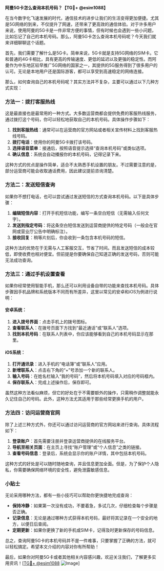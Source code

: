 **阿曼5G卡怎么查询本机号码？【TG💪+ @esim1088】**

在当今数字化飞速发展的时代，通信技术的进步让我们的生活变得更加便捷。尤其是5G网络的到来，不仅提升了网速，还带来了更高效的通信体验。对于许多用户来说，使用阿曼的5G卡是一件非常方便的事情，但有时候也会遇到一些小问题，比如忘记了自己的本机号码。那么，阿曼5G卡怎么查询本机号码呢？今天我们就来详细聊聊这个话题。

首先，我们需要了解什么是5G卡。简单来说，5G卡就是支持5G网络的SIM卡。它和普通的4G卡相比，具有更高的传输速度、更低的延迟以及更强的稳定性。而阿曼作为中东地区较早推广5G网络的国家之一，其提供的5G服务得到了很多用户的认可。无论是本地用户还是国际游客，都可以享受到高速稳定的网络连接。

那么，如何查询自己的本机号码呢？其实方法并不复杂，主要可以通过以下几种方式实现：

### 方法一：拨打客服热线

这是最直接也是最常用的一种方式。大多数运营商都会提供免费的客服热线服务，通过拨打这个号码，你可以轻松地获取自己的本机号码。具体操作步骤如下：

1. **找到客服热线**：通常可以在运营商的官方网站或者相关宣传材料上找到客服热线号码。
2. **拨打电话**：使用你的阿曼5G卡拨打该号码。
3. **选择语音菜单**：接通后，按照语音提示选择“查询本机号码”或类似选项。
4. **确认信息**：系统会自动播报你的本机号码，记得记录下来。

这种方式的优点是操作简单，适合不太熟悉手机设置的朋友。不过需要注意的是，部分运营商可能会收取通话费用，因此建议提前咨询清楚。

### 方法二：发送短信查询

如果你不想打电话，也可以尝试通过发送短信的方式查询本机号码。以下是具体步骤：

1. **编辑短信内容**：打开手机短信功能，编写一条空白短信（无需输入任何文字）。
2. **发送到指定号码**：将这条空白短信发送到运营商提供的特定号码（一般会在官网或营业厅公告中明确标注）。
3. **接收回复**：稍等片刻后，你会收到一条包含本机号码的短信。

这种方法的优势在于无需与人工客服交互，节省了时间。而且发送短信的成本较低，即使收费也相对便宜。但前提是你要确保自己知道正确的发送号码，否则可能无法成功查询。

### 方法三：通过手机设置查看

如果你经常使用智能手机，那么还可以利用设备自带的功能来查找本机号码。具体步骤因手机品牌和系统版本不同而有所差异，这里以常见的安卓和iOS为例进行说明：

#### 安卓系统：
1. **进入拨号界面**：点击手机上的拨号图标。
2. **查看联系人**：在拨号页面下方找到“最近通话”或“联系人”选项。
3. **找到本机号码**：在联系人列表中，你应该能够看到自己的本机号码显示在那里。

#### iOS系统：
1. **打开通讯录**：进入手机的“电话簿”或“联系人”应用。
2. **新增联系人**：点击右下角的“+”号添加一个新的联系人。
3. **输入号码**：在姓名栏输入“我的号码”，然后将本机号码填入对应的号码框内。
4. **保存联系人**：完成上述操作后，保存即可。

虽然这种方法看似麻烦，但它的好处在于不需要额外的操作，只需稍作调整就能永久记住自己的号码。此外，这种方法尤其适用于那些经常更换手机的用户。

### 方法四：访问运营商官网

除了上述三种方式外，你还可以通过访问运营商的官方网站来进行查询。具体流程如下：

1. **登录账户**：首先需要注册并登录运营商提供的在线服务平台。
2. **导航至相关页面**：在主页上寻找“账户管理”或“个人信息”之类的链接。
3. **查看号码信息**：登录后，系统会显示你的账户详情，其中包括本机号码。

这种方式的好处是可以随时随地查询，并且信息更加全面。但是，为了保护个人隐私，你需要确保网络环境的安全性，避免泄露敏感信息。

### 小贴士

无论采用哪种方法，都有一些小技巧可以帮助你更快捷地完成查询：

- **保持冷静**：如果第一次没有成功，不要着急，多试几次，仔细检查每个步骤是否正确。
- **记录信息**：无论是通过哪种方式获得本机号码，最好将其记录在一个安全的地方，以便日后查阅。
- **定期更新**：如果你更换了新的手机或SIM卡，记得及时更新保存的号码信息。

总之，查询阿曼5G卡的本机号码并不是一件难事，只要掌握了正确的方法，就可以轻松搞定。希望本文介绍的内容对你有所帮助！

最后，如果你对阿曼5G卡或者其他相关内容感兴趣，欢迎关注我们，了解更多实用资讯！[[TG💪+ @esim1088](https://t.me/s/esim1088) ![Image](https://i.postimg.cc/4NQfJmqS/Snipaste-2025-05-13-00-14-12.png)]